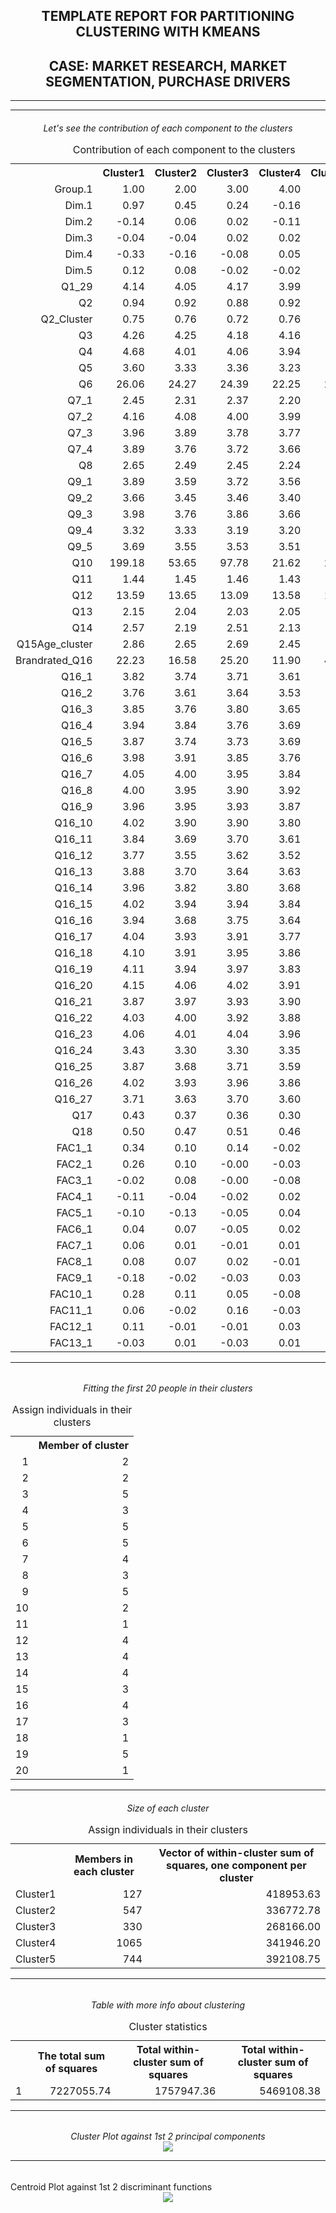 <div class="container">
<center>
<h2>TEMPLATE REPORT FOR PARTITIONING CLUSTERING WITH KMEANS</h2>

<h2>CASE: MARKET RESEARCH, MARKET SEGMENTATION, PURCHASE DRIVERS</h2>

</center>
<hr>

<!--Proccess Parameters:

Please first edit the parameters in the chunk below.-->



<hr>
<center><h6>Let's see the contribution of each component to the clusters<br>
<!-- html table generated in R 2.15.3 by xtable 1.7-1 package -->
<!-- Wed Dec 11 13:07:06 2013 -->
<TABLE class='table table-striped table-hover table-bordered'>
<CAPTION ALIGN="top"> Contribution of each component to the clusters </CAPTION>
<TR> <TH>  </TH> <TH> Cluster1 </TH> <TH> Cluster2 </TH> <TH> Cluster3 </TH> <TH> Cluster4 </TH> <TH> Cluster5 </TH>  </TR>
  <TR> <TD align="right"> Group.1 </TD> <TD align="right"> 1.00 </TD> <TD align="right"> 2.00 </TD> <TD align="right"> 3.00 </TD> <TD align="right"> 4.00 </TD> <TD align="right"> 5.00 </TD> </TR>
  <TR> <TD align="right"> Dim.1 </TD> <TD align="right"> 0.97 </TD> <TD align="right"> 0.45 </TD> <TD align="right"> 0.24 </TD> <TD align="right"> -0.16 </TD> <TD align="right"> -0.37 </TD> </TR>
  <TR> <TD align="right"> Dim.2 </TD> <TD align="right"> -0.14 </TD> <TD align="right"> 0.06 </TD> <TD align="right"> 0.02 </TD> <TD align="right"> -0.11 </TD> <TD align="right"> 0.13 </TD> </TR>
  <TR> <TD align="right"> Dim.3 </TD> <TD align="right"> -0.04 </TD> <TD align="right"> -0.04 </TD> <TD align="right"> 0.02 </TD> <TD align="right"> 0.02 </TD> <TD align="right"> 0.00 </TD> </TR>
  <TR> <TD align="right"> Dim.4 </TD> <TD align="right"> -0.33 </TD> <TD align="right"> -0.16 </TD> <TD align="right"> -0.08 </TD> <TD align="right"> 0.05 </TD> <TD align="right"> 0.14 </TD> </TR>
  <TR> <TD align="right"> Dim.5 </TD> <TD align="right"> 0.12 </TD> <TD align="right"> 0.08 </TD> <TD align="right"> -0.02 </TD> <TD align="right"> -0.02 </TD> <TD align="right"> -0.04 </TD> </TR>
  <TR> <TD align="right"> Q1_29 </TD> <TD align="right"> 4.14 </TD> <TD align="right"> 4.05 </TD> <TD align="right"> 4.17 </TD> <TD align="right"> 3.99 </TD> <TD align="right"> 3.99 </TD> </TR>
  <TR> <TD align="right"> Q2 </TD> <TD align="right"> 0.94 </TD> <TD align="right"> 0.92 </TD> <TD align="right"> 0.88 </TD> <TD align="right"> 0.92 </TD> <TD align="right"> 0.87 </TD> </TR>
  <TR> <TD align="right"> Q2_Cluster </TD> <TD align="right"> 0.75 </TD> <TD align="right"> 0.76 </TD> <TD align="right"> 0.72 </TD> <TD align="right"> 0.76 </TD> <TD align="right"> 0.71 </TD> </TR>
  <TR> <TD align="right"> Q3 </TD> <TD align="right"> 4.26 </TD> <TD align="right"> 4.25 </TD> <TD align="right"> 4.18 </TD> <TD align="right"> 4.16 </TD> <TD align="right"> 4.03 </TD> </TR>
  <TR> <TD align="right"> Q4 </TD> <TD align="right"> 4.68 </TD> <TD align="right"> 4.01 </TD> <TD align="right"> 4.06 </TD> <TD align="right"> 3.94 </TD> <TD align="right"> 3.61 </TD> </TR>
  <TR> <TD align="right"> Q5 </TD> <TD align="right"> 3.60 </TD> <TD align="right"> 3.33 </TD> <TD align="right"> 3.36 </TD> <TD align="right"> 3.23 </TD> <TD align="right"> 3.12 </TD> </TR>
  <TR> <TD align="right"> Q6 </TD> <TD align="right"> 26.06 </TD> <TD align="right"> 24.27 </TD> <TD align="right"> 24.39 </TD> <TD align="right"> 22.25 </TD> <TD align="right"> 21.36 </TD> </TR>
  <TR> <TD align="right"> Q7_1 </TD> <TD align="right"> 2.45 </TD> <TD align="right"> 2.31 </TD> <TD align="right"> 2.37 </TD> <TD align="right"> 2.20 </TD> <TD align="right"> 2.12 </TD> </TR>
  <TR> <TD align="right"> Q7_2 </TD> <TD align="right"> 4.16 </TD> <TD align="right"> 4.08 </TD> <TD align="right"> 4.00 </TD> <TD align="right"> 3.99 </TD> <TD align="right"> 3.94 </TD> </TR>
  <TR> <TD align="right"> Q7_3 </TD> <TD align="right"> 3.96 </TD> <TD align="right"> 3.89 </TD> <TD align="right"> 3.78 </TD> <TD align="right"> 3.77 </TD> <TD align="right"> 3.76 </TD> </TR>
  <TR> <TD align="right"> Q7_4 </TD> <TD align="right"> 3.89 </TD> <TD align="right"> 3.76 </TD> <TD align="right"> 3.72 </TD> <TD align="right"> 3.66 </TD> <TD align="right"> 3.58 </TD> </TR>
  <TR> <TD align="right"> Q8 </TD> <TD align="right"> 2.65 </TD> <TD align="right"> 2.49 </TD> <TD align="right"> 2.45 </TD> <TD align="right"> 2.24 </TD> <TD align="right"> 2.16 </TD> </TR>
  <TR> <TD align="right"> Q9_1 </TD> <TD align="right"> 3.89 </TD> <TD align="right"> 3.59 </TD> <TD align="right"> 3.72 </TD> <TD align="right"> 3.56 </TD> <TD align="right"> 3.45 </TD> </TR>
  <TR> <TD align="right"> Q9_2 </TD> <TD align="right"> 3.66 </TD> <TD align="right"> 3.45 </TD> <TD align="right"> 3.46 </TD> <TD align="right"> 3.40 </TD> <TD align="right"> 3.33 </TD> </TR>
  <TR> <TD align="right"> Q9_3 </TD> <TD align="right"> 3.98 </TD> <TD align="right"> 3.76 </TD> <TD align="right"> 3.86 </TD> <TD align="right"> 3.66 </TD> <TD align="right"> 3.65 </TD> </TR>
  <TR> <TD align="right"> Q9_4 </TD> <TD align="right"> 3.32 </TD> <TD align="right"> 3.33 </TD> <TD align="right"> 3.19 </TD> <TD align="right"> 3.20 </TD> <TD align="right"> 3.07 </TD> </TR>
  <TR> <TD align="right"> Q9_5 </TD> <TD align="right"> 3.69 </TD> <TD align="right"> 3.55 </TD> <TD align="right"> 3.53 </TD> <TD align="right"> 3.51 </TD> <TD align="right"> 3.42 </TD> </TR>
  <TR> <TD align="right"> Q10 </TD> <TD align="right"> 199.18 </TD> <TD align="right"> 53.65 </TD> <TD align="right"> 97.78 </TD> <TD align="right"> 21.62 </TD> <TD align="right"> 27.12 </TD> </TR>
  <TR> <TD align="right"> Q11 </TD> <TD align="right"> 1.44 </TD> <TD align="right"> 1.45 </TD> <TD align="right"> 1.46 </TD> <TD align="right"> 1.43 </TD> <TD align="right"> 1.47 </TD> </TR>
  <TR> <TD align="right"> Q12 </TD> <TD align="right"> 13.59 </TD> <TD align="right"> 13.65 </TD> <TD align="right"> 13.09 </TD> <TD align="right"> 13.58 </TD> <TD align="right"> 13.15 </TD> </TR>
  <TR> <TD align="right"> Q13 </TD> <TD align="right"> 2.15 </TD> <TD align="right"> 2.04 </TD> <TD align="right"> 2.03 </TD> <TD align="right"> 2.05 </TD> <TD align="right"> 2.16 </TD> </TR>
  <TR> <TD align="right"> Q14 </TD> <TD align="right"> 2.57 </TD> <TD align="right"> 2.19 </TD> <TD align="right"> 2.51 </TD> <TD align="right"> 2.13 </TD> <TD align="right"> 2.37 </TD> </TR>
  <TR> <TD align="right"> Q15Age_cluster </TD> <TD align="right"> 2.86 </TD> <TD align="right"> 2.65 </TD> <TD align="right"> 2.69 </TD> <TD align="right"> 2.45 </TD> <TD align="right"> 2.49 </TD> </TR>
  <TR> <TD align="right"> Brandrated_Q16 </TD> <TD align="right"> 22.23 </TD> <TD align="right"> 16.58 </TD> <TD align="right"> 25.20 </TD> <TD align="right"> 11.90 </TD> <TD align="right"> 49.45 </TD> </TR>
  <TR> <TD align="right"> Q16_1 </TD> <TD align="right"> 3.82 </TD> <TD align="right"> 3.74 </TD> <TD align="right"> 3.71 </TD> <TD align="right"> 3.61 </TD> <TD align="right"> 3.61 </TD> </TR>
  <TR> <TD align="right"> Q16_2 </TD> <TD align="right"> 3.76 </TD> <TD align="right"> 3.61 </TD> <TD align="right"> 3.64 </TD> <TD align="right"> 3.53 </TD> <TD align="right"> 3.50 </TD> </TR>
  <TR> <TD align="right"> Q16_3 </TD> <TD align="right"> 3.85 </TD> <TD align="right"> 3.76 </TD> <TD align="right"> 3.80 </TD> <TD align="right"> 3.65 </TD> <TD align="right"> 3.72 </TD> </TR>
  <TR> <TD align="right"> Q16_4 </TD> <TD align="right"> 3.94 </TD> <TD align="right"> 3.84 </TD> <TD align="right"> 3.76 </TD> <TD align="right"> 3.69 </TD> <TD align="right"> 3.75 </TD> </TR>
  <TR> <TD align="right"> Q16_5 </TD> <TD align="right"> 3.87 </TD> <TD align="right"> 3.74 </TD> <TD align="right"> 3.73 </TD> <TD align="right"> 3.69 </TD> <TD align="right"> 3.67 </TD> </TR>
  <TR> <TD align="right"> Q16_6 </TD> <TD align="right"> 3.98 </TD> <TD align="right"> 3.91 </TD> <TD align="right"> 3.85 </TD> <TD align="right"> 3.76 </TD> <TD align="right"> 3.81 </TD> </TR>
  <TR> <TD align="right"> Q16_7 </TD> <TD align="right"> 4.05 </TD> <TD align="right"> 4.00 </TD> <TD align="right"> 3.95 </TD> <TD align="right"> 3.84 </TD> <TD align="right"> 3.90 </TD> </TR>
  <TR> <TD align="right"> Q16_8 </TD> <TD align="right"> 4.00 </TD> <TD align="right"> 3.95 </TD> <TD align="right"> 3.90 </TD> <TD align="right"> 3.92 </TD> <TD align="right"> 3.84 </TD> </TR>
  <TR> <TD align="right"> Q16_9 </TD> <TD align="right"> 3.96 </TD> <TD align="right"> 3.95 </TD> <TD align="right"> 3.93 </TD> <TD align="right"> 3.87 </TD> <TD align="right"> 3.92 </TD> </TR>
  <TR> <TD align="right"> Q16_10 </TD> <TD align="right"> 4.02 </TD> <TD align="right"> 3.90 </TD> <TD align="right"> 3.90 </TD> <TD align="right"> 3.80 </TD> <TD align="right"> 3.78 </TD> </TR>
  <TR> <TD align="right"> Q16_11 </TD> <TD align="right"> 3.84 </TD> <TD align="right"> 3.69 </TD> <TD align="right"> 3.70 </TD> <TD align="right"> 3.61 </TD> <TD align="right"> 3.63 </TD> </TR>
  <TR> <TD align="right"> Q16_12 </TD> <TD align="right"> 3.77 </TD> <TD align="right"> 3.55 </TD> <TD align="right"> 3.62 </TD> <TD align="right"> 3.52 </TD> <TD align="right"> 3.56 </TD> </TR>
  <TR> <TD align="right"> Q16_13 </TD> <TD align="right"> 3.88 </TD> <TD align="right"> 3.70 </TD> <TD align="right"> 3.64 </TD> <TD align="right"> 3.63 </TD> <TD align="right"> 3.67 </TD> </TR>
  <TR> <TD align="right"> Q16_14 </TD> <TD align="right"> 3.96 </TD> <TD align="right"> 3.82 </TD> <TD align="right"> 3.80 </TD> <TD align="right"> 3.68 </TD> <TD align="right"> 3.74 </TD> </TR>
  <TR> <TD align="right"> Q16_15 </TD> <TD align="right"> 4.02 </TD> <TD align="right"> 3.94 </TD> <TD align="right"> 3.94 </TD> <TD align="right"> 3.84 </TD> <TD align="right"> 3.84 </TD> </TR>
  <TR> <TD align="right"> Q16_16 </TD> <TD align="right"> 3.94 </TD> <TD align="right"> 3.68 </TD> <TD align="right"> 3.75 </TD> <TD align="right"> 3.64 </TD> <TD align="right"> 3.61 </TD> </TR>
  <TR> <TD align="right"> Q16_17 </TD> <TD align="right"> 4.04 </TD> <TD align="right"> 3.93 </TD> <TD align="right"> 3.91 </TD> <TD align="right"> 3.77 </TD> <TD align="right"> 3.85 </TD> </TR>
  <TR> <TD align="right"> Q16_18 </TD> <TD align="right"> 4.10 </TD> <TD align="right"> 3.91 </TD> <TD align="right"> 3.95 </TD> <TD align="right"> 3.86 </TD> <TD align="right"> 3.83 </TD> </TR>
  <TR> <TD align="right"> Q16_19 </TD> <TD align="right"> 4.11 </TD> <TD align="right"> 3.94 </TD> <TD align="right"> 3.97 </TD> <TD align="right"> 3.83 </TD> <TD align="right"> 3.86 </TD> </TR>
  <TR> <TD align="right"> Q16_20 </TD> <TD align="right"> 4.15 </TD> <TD align="right"> 4.06 </TD> <TD align="right"> 4.02 </TD> <TD align="right"> 3.91 </TD> <TD align="right"> 3.94 </TD> </TR>
  <TR> <TD align="right"> Q16_21 </TD> <TD align="right"> 3.87 </TD> <TD align="right"> 3.97 </TD> <TD align="right"> 3.93 </TD> <TD align="right"> 3.90 </TD> <TD align="right"> 3.89 </TD> </TR>
  <TR> <TD align="right"> Q16_22 </TD> <TD align="right"> 4.03 </TD> <TD align="right"> 4.00 </TD> <TD align="right"> 3.92 </TD> <TD align="right"> 3.88 </TD> <TD align="right"> 3.92 </TD> </TR>
  <TR> <TD align="right"> Q16_23 </TD> <TD align="right"> 4.06 </TD> <TD align="right"> 4.01 </TD> <TD align="right"> 4.04 </TD> <TD align="right"> 3.96 </TD> <TD align="right"> 3.98 </TD> </TR>
  <TR> <TD align="right"> Q16_24 </TD> <TD align="right"> 3.43 </TD> <TD align="right"> 3.30 </TD> <TD align="right"> 3.30 </TD> <TD align="right"> 3.35 </TD> <TD align="right"> 3.25 </TD> </TR>
  <TR> <TD align="right"> Q16_25 </TD> <TD align="right"> 3.87 </TD> <TD align="right"> 3.68 </TD> <TD align="right"> 3.71 </TD> <TD align="right"> 3.59 </TD> <TD align="right"> 3.62 </TD> </TR>
  <TR> <TD align="right"> Q16_26 </TD> <TD align="right"> 4.02 </TD> <TD align="right"> 3.93 </TD> <TD align="right"> 3.96 </TD> <TD align="right"> 3.86 </TD> <TD align="right"> 3.87 </TD> </TR>
  <TR> <TD align="right"> Q16_27 </TD> <TD align="right"> 3.71 </TD> <TD align="right"> 3.63 </TD> <TD align="right"> 3.70 </TD> <TD align="right"> 3.60 </TD> <TD align="right"> 3.62 </TD> </TR>
  <TR> <TD align="right"> Q17 </TD> <TD align="right"> 0.43 </TD> <TD align="right"> 0.37 </TD> <TD align="right"> 0.36 </TD> <TD align="right"> 0.30 </TD> <TD align="right"> 0.33 </TD> </TR>
  <TR> <TD align="right"> Q18 </TD> <TD align="right"> 0.50 </TD> <TD align="right"> 0.47 </TD> <TD align="right"> 0.51 </TD> <TD align="right"> 0.46 </TD> <TD align="right"> 0.56 </TD> </TR>
  <TR> <TD align="right"> FAC1_1 </TD> <TD align="right"> 0.34 </TD> <TD align="right"> 0.10 </TD> <TD align="right"> 0.14 </TD> <TD align="right"> -0.02 </TD> <TD align="right"> -0.17 </TD> </TR>
  <TR> <TD align="right"> FAC2_1 </TD> <TD align="right"> 0.26 </TD> <TD align="right"> 0.10 </TD> <TD align="right"> -0.00 </TD> <TD align="right"> -0.03 </TD> <TD align="right"> -0.07 </TD> </TR>
  <TR> <TD align="right"> FAC3_1 </TD> <TD align="right"> -0.02 </TD> <TD align="right"> 0.08 </TD> <TD align="right"> -0.00 </TD> <TD align="right"> -0.08 </TD> <TD align="right"> 0.06 </TD> </TR>
  <TR> <TD align="right"> FAC4_1 </TD> <TD align="right"> -0.11 </TD> <TD align="right"> -0.04 </TD> <TD align="right"> -0.02 </TD> <TD align="right"> 0.02 </TD> <TD align="right"> 0.02 </TD> </TR>
  <TR> <TD align="right"> FAC5_1 </TD> <TD align="right"> -0.10 </TD> <TD align="right"> -0.13 </TD> <TD align="right"> -0.05 </TD> <TD align="right"> 0.04 </TD> <TD align="right"> 0.07 </TD> </TR>
  <TR> <TD align="right"> FAC6_1 </TD> <TD align="right"> 0.04 </TD> <TD align="right"> 0.07 </TD> <TD align="right"> -0.05 </TD> <TD align="right"> 0.02 </TD> <TD align="right"> -0.06 </TD> </TR>
  <TR> <TD align="right"> FAC7_1 </TD> <TD align="right"> 0.06 </TD> <TD align="right"> 0.01 </TD> <TD align="right"> -0.01 </TD> <TD align="right"> 0.01 </TD> <TD align="right"> -0.03 </TD> </TR>
  <TR> <TD align="right"> FAC8_1 </TD> <TD align="right"> 0.08 </TD> <TD align="right"> 0.07 </TD> <TD align="right"> 0.02 </TD> <TD align="right"> -0.01 </TD> <TD align="right"> -0.06 </TD> </TR>
  <TR> <TD align="right"> FAC9_1 </TD> <TD align="right"> -0.18 </TD> <TD align="right"> -0.02 </TD> <TD align="right"> -0.03 </TD> <TD align="right"> 0.03 </TD> <TD align="right"> 0.02 </TD> </TR>
  <TR> <TD align="right"> FAC10_1 </TD> <TD align="right"> 0.28 </TD> <TD align="right"> 0.11 </TD> <TD align="right"> 0.05 </TD> <TD align="right"> -0.08 </TD> <TD align="right"> -0.04 </TD> </TR>
  <TR> <TD align="right"> FAC11_1 </TD> <TD align="right"> 0.06 </TD> <TD align="right"> -0.02 </TD> <TD align="right"> 0.16 </TD> <TD align="right"> -0.03 </TD> <TD align="right"> -0.02 </TD> </TR>
  <TR> <TD align="right"> FAC12_1 </TD> <TD align="right"> 0.11 </TD> <TD align="right"> -0.01 </TD> <TD align="right"> -0.01 </TD> <TD align="right"> 0.03 </TD> <TD align="right"> -0.05 </TD> </TR>
  <TR> <TD align="right"> FAC13_1 </TD> <TD align="right"> -0.03 </TD> <TD align="right"> 0.01 </TD> <TD align="right"> -0.03 </TD> <TD align="right"> 0.01 </TD> <TD align="right"> -0.00 </TD> </TR>
   </TABLE>

<hr>
</h6>
</center>

<center><h6>Fitting the first 20 people in their clusters<br>

<!-- html table generated in R 2.15.3 by xtable 1.7-1 package -->
<!-- Wed Dec 11 13:07:06 2013 -->
<TABLE class='table table-striped table-hover table-bordered',align='center'>
<CAPTION ALIGN="top"> Assign individuals in their clusters </CAPTION>
<TR> <TH>  </TH> <TH> Member of cluster </TH>  </TR>
  <TR> <TD align="right"> 1 </TD> <TD align="right">   2 </TD> </TR>
  <TR> <TD align="right"> 2 </TD> <TD align="right">   2 </TD> </TR>
  <TR> <TD align="right"> 3 </TD> <TD align="right">   5 </TD> </TR>
  <TR> <TD align="right"> 4 </TD> <TD align="right">   3 </TD> </TR>
  <TR> <TD align="right"> 5 </TD> <TD align="right">   5 </TD> </TR>
  <TR> <TD align="right"> 6 </TD> <TD align="right">   5 </TD> </TR>
  <TR> <TD align="right"> 7 </TD> <TD align="right">   4 </TD> </TR>
  <TR> <TD align="right"> 8 </TD> <TD align="right">   3 </TD> </TR>
  <TR> <TD align="right"> 9 </TD> <TD align="right">   5 </TD> </TR>
  <TR> <TD align="right"> 10 </TD> <TD align="right">   2 </TD> </TR>
  <TR> <TD align="right"> 11 </TD> <TD align="right">   1 </TD> </TR>
  <TR> <TD align="right"> 12 </TD> <TD align="right">   4 </TD> </TR>
  <TR> <TD align="right"> 13 </TD> <TD align="right">   4 </TD> </TR>
  <TR> <TD align="right"> 14 </TD> <TD align="right">   4 </TD> </TR>
  <TR> <TD align="right"> 15 </TD> <TD align="right">   3 </TD> </TR>
  <TR> <TD align="right"> 16 </TD> <TD align="right">   4 </TD> </TR>
  <TR> <TD align="right"> 17 </TD> <TD align="right">   3 </TD> </TR>
  <TR> <TD align="right"> 18 </TD> <TD align="right">   1 </TD> </TR>
  <TR> <TD align="right"> 19 </TD> <TD align="right">   5 </TD> </TR>
  <TR> <TD align="right"> 20 </TD> <TD align="right">   1 </TD> </TR>
   </TABLE>

<hr>
<center><h6>Size of each cluster<br>

<!-- html table generated in R 2.15.3 by xtable 1.7-1 package -->
<!-- Wed Dec 11 13:07:06 2013 -->
<TABLE class='table table-striped table-hover table-bordered',align='center'>
<CAPTION ALIGN="top"> Assign individuals in their clusters </CAPTION>
<TR> <TH>  </TH> <TH> Members in each cluster </TH> <TH> Vector of within-cluster sum of squares, one component per cluster </TH>  </TR>
  <TR> <TD align="right"> Cluster1 </TD> <TD align="right"> 127 </TD> <TD align="right"> 418953.63 </TD> </TR>
  <TR> <TD align="right"> Cluster2 </TD> <TD align="right"> 547 </TD> <TD align="right"> 336772.78 </TD> </TR>
  <TR> <TD align="right"> Cluster3 </TD> <TD align="right"> 330 </TD> <TD align="right"> 268166.00 </TD> </TR>
  <TR> <TD align="right"> Cluster4 </TD> <TD align="right"> 1065 </TD> <TD align="right"> 341946.20 </TD> </TR>
  <TR> <TD align="right"> Cluster5 </TD> <TD align="right"> 744 </TD> <TD align="right"> 392108.75 </TD> </TR>
   </TABLE>

<hr>
</h6>
</center>
<center><h6>Table with more info about clustering<br>

<!-- html table generated in R 2.15.3 by xtable 1.7-1 package -->
<!-- Wed Dec 11 13:07:06 2013 -->
<TABLE class='table table-striped table-hover table-bordered',align='center'>
<CAPTION ALIGN="top"> Cluster statistics </CAPTION>
<TR> <TH>  </TH> <TH> The total sum of squares </TH> <TH> Total within-cluster sum of squares </TH> <TH> Total within-cluster sum of squares </TH>  </TR>
  <TR> <TD align="right"> 1 </TD> <TD align="right"> 7227055.74 </TD> <TD align="right"> 1757947.36 </TD> <TD align="right"> 5469108.38 </TD> </TR>
   </TABLE>

<hr>
</h6>
</center>
Cluster Plot against 1st 2 principal components


<br>
<center><img src='figure/plots.png'></center>

<hr>
</h6>
</center>Centroid Plot against 1st 2 discriminant functions


<br>
<center><img src='figure/plots2.png'></center>

</div>

